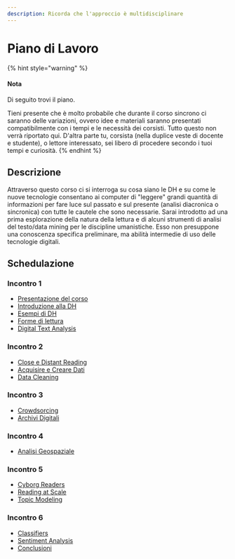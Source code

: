 ```yaml
---
description: Ricorda che l'approccio è multidisciplinare
---
```


# Piano di Lavoro

{% hint style="warning" %}
#### Nota&#x20;

Di seguito trovi il piano.&#x20;

Tieni presente che è molto probabile che durante il corso sincrono ci saranno delle variazioni, ovvero idee e materiali  saranno presentati compatibilmente con i tempi e le necessità dei corsisti.  Tutto questo non verrà riportato qui.  D'altra parte tu, corsista  (nella duplice veste di docente e studente), o lettore interessato, sei libero di procedere secondo i tuoi tempi e curiosità.
{% endhint %}

## Descrizione

Attraverso questo corso ci si interroga su cosa siano le DH e su come le nuove tecnologie consentano ai computer di "leggere" grandi quantità di informazioni per fare luce sul passato e sul presente (analisi diacronica o sincronica) con tutte le cautele che sono necessarie. Sarai introdotto ad una prima esplorazione della natura della lettura e di alcuni strumenti di analisi del testo/data mining per le discipline umanistiche. Esso non presuppone una conoscenza specifica preliminare, ma abilità intermedie di uso delle tecnologie digitali.

## Schedulazione

### Incontro 1

* [Presentazione del corso](../)
* [Introduzione alla DH](../close-reading/)
* [Esempi di DH](../esempi-di-dh/)
* [Forme di lettura](../close-reading-1/)
* [Digital Text Analysis](../issues-in-digital-text-analysis.md)

### Incontro 2

* [Close e Distant Reading](../close-reading-2/close-reading.md)
* [Acquisire e Creare Dati](../acquisire-pulire-e-creare-dati/)
* [Data Cleaning](../data-cleaning.md)[ ](../crowdsourcing/crowdsourcing.md)

### Incontro 3

* [Crowdsorcing ](../crowdsourcing/crowdsourcing.md)
* [Archivi Digitali](../archives.md)

### Incontro 4

* [Analisi Geospaziale](../strumenti-per-geospatial-analysis/)

### Incontro 5

* [Cyborg Readers](../cyborg-readers.md)
* [Reading at Scale](../reading-at-scale.md)
* [Topic Modeling](../topic-modeling.md)

### Incontro 6

* [Classifiers](../classifiers.md)
* [Sentiment Analysis](../sentiment-analysis/sentiment-analysis.md)
* [Conclusioni](../conclusion.md)
